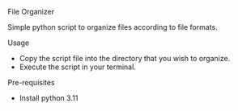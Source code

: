 File Organizer

Simple python script to organize files according to file formats.

Usage
- Copy the script file into the directory that you wish to organize.
- Execute the script in your terminal.

Pre-requisites
- Install python 3.11
